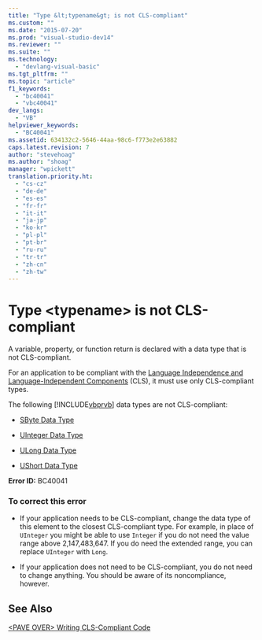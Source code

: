 ```yaml
---
title: "Type &lt;typename&gt; is not CLS-compliant"
ms.custom: ""
ms.date: "2015-07-20"
ms.prod: "visual-studio-dev14"
ms.reviewer: ""
ms.suite: ""
ms.technology: 
  - "devlang-visual-basic"
ms.tgt_pltfrm: ""
ms.topic: "article"
f1_keywords: 
  - "bc40041"
  - "vbc40041"
dev_langs: 
  - "VB"
helpviewer_keywords: 
  - "BC40041"
ms.assetid: 634132c2-5646-44aa-98c6-f773e2e63882
caps.latest.revision: 7
author: "stevehoag"
ms.author: "shoag"
manager: "wpickett"
translation.priority.ht: 
  - "cs-cz"
  - "de-de"
  - "es-es"
  - "fr-fr"
  - "it-it"
  - "ja-jp"
  - "ko-kr"
  - "pl-pl"
  - "pt-br"
  - "ru-ru"
  - "tr-tr"
  - "zh-cn"
  - "zh-tw"
---
```

# Type &lt;typename&gt; is not CLS-compliant
A variable, property, or function return is declared with a data type that is not CLS-compliant.  
  
 For an application to be compliant with the [Language Independence and Language-Independent Components](../Topic/Language%20Independence%20and%20Language-Independent%20Components.md) (CLS), it must use only CLS-compliant types.  
  
 The following [!INCLUDE[vbprvb](../../../csharp\programming-guide\concepts\linq/includes/vbprvb_md.md)] data types are not CLS-compliant:  
  
-   [SByte Data Type](../../../visual-basic\language-reference\data-types/sbyte-data-type.md)  
  
-   [UInteger Data Type](../../../visual-basic\language-reference\data-types/uinteger-data-type.md)  
  
-   [ULong Data Type](../../../visual-basic\language-reference\data-types/ulong-data-type.md)  
  
-   [UShort Data Type](../../../visual-basic\language-reference\data-types/ushort-data-type.md)  
  
 **Error ID:** BC40041  
  
### To correct this error  
  
-   If your application needs to be CLS-compliant, change the data type of this element to the closest CLS-compliant type. For example, in place of `UInteger` you might be able to use `Integer` if you do not need the value range above 2,147,483,647. If you do need the extended range, you can replace `UInteger` with `Long`.  
  
-   If your application does not need to be CLS-compliant, you do not need to change anything. You should be aware of its noncompliance, however.  
  
## See Also  
 [\<PAVE OVER> Writing CLS-Compliant Code](http://msdn.microsoft.com/en-us/4c705105-69a2-4e5e-b24e-0633bc32c7f3)